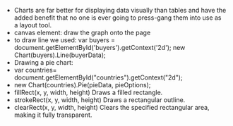 -	Charts are far better for displaying data visually than tables and have the added benefit that no one is ever going to press-gang them into use as a layout tool.
-	canvas element: draw the graph onto the page
-	to draw line we used: var buyers = document.getElementById('buyers').getContext('2d');
 new Chart(buyers).Line(buyerData);
-	Drawing a pie chart:
-	var countries= document.getElementById("countries").getContext("2d");
-	new Chart(countries).Pie(pieData, pieOptions);
-	fillRect(x, y, width, height) Draws a filled rectangle.
-	strokeRect(x, y, width, height) Draws a rectangular outline.
-	clearRect(x, y, width, height) Clears the specified rectangular area, making it fully transparent.

